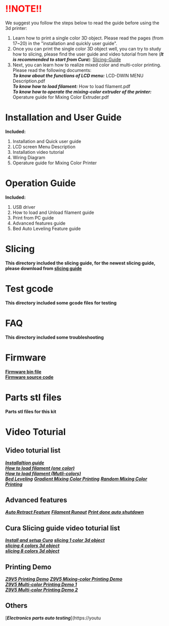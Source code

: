 # <font color=red>!!NOTE!!</font>
We suggest you follow the steps below to read the guide before using the 3d printer:
1. Learn how to print a single color 3D object. Please read the pages (from 17~20) in the "installation and quickly user guide".   
2. Once you can print the single color 3D object well, you can try to study how to slicing, please find the user guide and video tutorial from here (***It is recommended to start from Cura***): [Slicing-Guide](https://github.com/ZONESTAR3D/Slicing-Guide)  
3.  Next, you can learn how to realize mixed color and multi-color printing. Please read the following documents:  
***To know about the functions of LCD menu:*** LCD-DWIN MENU Description.pdf  
***To know how to load filament:*** How to load filament.pdf  
***To know how to operate the mixing-color extruder of the printer:*** Operature guide for Mixing Color Extruder.pdf  

# Installation and User Guide 
**Included:**  
1. Installation and Quick user guide  
2. LCD screen Menu Description  
3. Installation video tutorial  
4. Wiring Diagram  
5. Operature guide for Mixing Color Printer    

# Operation Guide
**Included:**  
1. USB driver  
2. How to load and Unload filament guide  
3. Print from PC guide  
4. Advanced features guide  
5. Bed Auto Leveling Feature guide  

# Slicing
**This directory included the slicing guide, for the newest slicing guide, please download from [slicing guide ](https://github.com/ZONESTAR3D/Slicing-Guide)**

# Test gcode
**This directory included some gcode files for testing**  

# FAQ
**This directory included some troubleshooting**

# Firmware
**[Firmware bin file](https://github.com/ZONESTAR3D/Firmware/tree/master/Z9/Z9V5)**   
**[Firmware source code](https://github.com/ZONESTAR3D/source-code-for-3d-printer)**   

# Parts stl files
**Parts stl files for this kit**   

# Video Toturial  
## Video toturial list
[***Installaltion guide***](https://youtu.be/i57R1NDj2d4)  
[***How to load filament (one color)***](https://youtu.be/W1_XiT4g9kg)  
[***How to load filament (Mutli-colors)***](https://youtu.be/Rsd8GYrEVCQ)  
[***Bed Leveling***](https://youtu.be/lgYZA-pzMsM)
[***Gradient Mixing Color Printing***](https://youtu.be/agj3J1HBDt8)
[***Random Mixing Color Printing***](https://youtu.be/qvT_BX4C2Rk)

## Advanced features
[***Auto Retract Feature***](https://youtu.be/4HVIGxZfM80)
[***Filament Runout***](https://youtu.be/viTvzIskwY8)
[***Print done auto shutdown***](https://youtu.be/hXzHtXrX1X0)

## Cura Slicing guide video toturial list
[***Install and setup Cura***](https://youtu.be/h2GynyUo7wQ) 
[***slicing 1 color 3d object***](https://youtu.be/UDgjGRFrELc)  
[***slicing 4 colors 3d object***](https://youtu.be/hP6Socp-Cz0)    
[***slicing 8 colors 3d object***](https://youtu.be/qQ6UnTysqK0)      
## Printing Demo
[***Z9V5 Printing Demo***](https://youtu.be/1P68SxGHM80)
[***Z9V5 Mixing-color Printing Demo***](https://youtu.be/iBo0EMtFLk8)  
[***Z9V5 Multi-color Printing Demo 1***](https://youtu.be/bSh27IySkbw)  
[***Z9V5 Multi-color Printing Demo 2***](https://youtu.be/iPFsYml2DOk)  
## Others
[***Electronics parts auto testing***](https://youtu